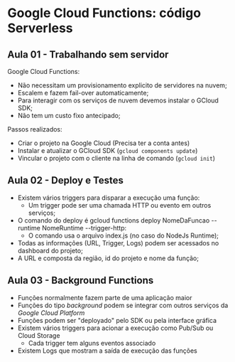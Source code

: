 # Google Cloud Functions: código Serverless

## Aula 01 - Trabalhando sem servidor
Google Cloud Functions:
- Não necessitam um provisionamento explicito de servidores na nuvem;
- Escalem e fazem fail-over automaticamente;
- Para interagir com os serviços de nuvem devemos instalar o GCloud SDK;
- Não tem um custo fixo antecipado;

Passos realizados:
- Criar o projeto na Google Cloud (Precisa ter a conta antes)
- Instalar e atualizar o GCloud SDK (`gcloud components update`)
- Vincular o projeto com o cliente na linha de comando (`gcloud init`)

## Aula 02 - Deploy e Testes
- Existem vários triggers para disparar a execução uma função:
    - Um trigger pode ser uma chamada HTTP ou evento em outros serviços;
- O comando do deploy é gcloud functions deploy NomeDaFuncao --runtime NomeRuntime --trigger-http:
    - O comando usa o arquivo index.js (no caso do NodeJs Runtime);
- Todas as informações (URL, Trigger, Logs) podem ser acessados no dashboard do projeto;
- A URL e composta da região, id do projeto e nome da função;

## Aula 03 - Background Functions

- Funções normalmente fazem parte de uma aplicação maior
- Funções do tipo *background* podem se integrar com outros serviços da *Google Cloud Platform*
- Funções podem ser "deployado" pelo SDK ou pela interface gráfica
- Existem vários triggers para acionar a execução como Pub/Sub ou Cloud Storage
  - Cada trigger tem alguns eventos associado
- Existem Logs que mostram a saída de execução das funções
